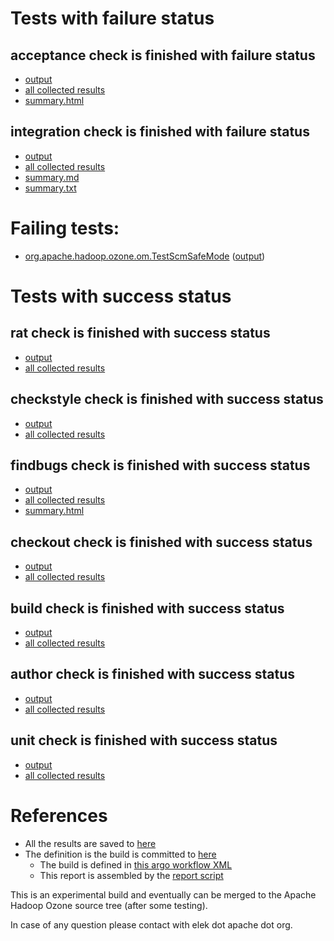 # Tests with failure status

## acceptance check is finished with failure status

   * [output](https://raw.githubusercontent.com/elek/ozone-ci-03/master/pr/pr-hdds-2398-wzdtv/acceptance/output.log)
   * [all collected results](https://github.com/elek/ozone-ci-03/tree/master/pr/pr-hdds-2398-wzdtv/acceptance)
   * [summary.html](https://elek.github.io/ozone-ci-03/pr/pr-hdds-2398-wzdtv/acceptance/summary.html)


## integration check is finished with failure status

   * [output](https://raw.githubusercontent.com/elek/ozone-ci-03/master/pr/pr-hdds-2398-wzdtv/integration/output.log)
   * [all collected results](https://github.com/elek/ozone-ci-03/tree/master/pr/pr-hdds-2398-wzdtv/integration)
   * [summary.md](https://github.com/elek/ozone-ci-03/tree/master/pr/pr-hdds-2398-wzdtv/integration/summary.md)
   * [summary.txt](https://github.com/elek/ozone-ci-03/tree/master/pr/pr-hdds-2398-wzdtv/integration/summary.txt)

# Failing tests: 

 * [org.apache.hadoop.ozone.om.TestScmSafeMode](hadoop-ozone/integration-test/org.apache.hadoop.ozone.om.TestScmSafeMode.txt) ([output](hadoop-ozone/integration-test/org.apache.hadoop.ozone.om.TestScmSafeMode-output.txt))


# Tests with success status

## rat check is finished with success status

   * [output](https://raw.githubusercontent.com/elek/ozone-ci-03/master/pr/pr-hdds-2398-wzdtv/rat/output.log)
   * [all collected results](https://github.com/elek/ozone-ci-03/tree/master/pr/pr-hdds-2398-wzdtv/rat)


## checkstyle check is finished with success status

   * [output](https://raw.githubusercontent.com/elek/ozone-ci-03/master/pr/pr-hdds-2398-wzdtv/checkstyle/output.log)
   * [all collected results](https://github.com/elek/ozone-ci-03/tree/master/pr/pr-hdds-2398-wzdtv/checkstyle)


## findbugs check is finished with success status

   * [output](https://raw.githubusercontent.com/elek/ozone-ci-03/master/pr/pr-hdds-2398-wzdtv/findbugs/output.log)
   * [all collected results](https://github.com/elek/ozone-ci-03/tree/master/pr/pr-hdds-2398-wzdtv/findbugs)
   * [summary.html](https://elek.github.io/ozone-ci-03/pr/pr-hdds-2398-wzdtv/findbugs/summary.html)


## checkout check is finished with success status

   * [output](https://raw.githubusercontent.com/elek/ozone-ci-03/master/pr/pr-hdds-2398-wzdtv/checkout/output.log)
   * [all collected results](https://github.com/elek/ozone-ci-03/tree/master/pr/pr-hdds-2398-wzdtv/checkout)


## build check is finished with success status

   * [output](https://raw.githubusercontent.com/elek/ozone-ci-03/master/pr/pr-hdds-2398-wzdtv/build/output.log)
   * [all collected results](https://github.com/elek/ozone-ci-03/tree/master/pr/pr-hdds-2398-wzdtv/build)


## author check is finished with success status

   * [output](https://raw.githubusercontent.com/elek/ozone-ci-03/master/pr/pr-hdds-2398-wzdtv/author/output.log)
   * [all collected results](https://github.com/elek/ozone-ci-03/tree/master/pr/pr-hdds-2398-wzdtv/author)


## unit check is finished with success status

   * [output](https://raw.githubusercontent.com/elek/ozone-ci-03/master/pr/pr-hdds-2398-wzdtv/unit/output.log)
   * [all collected results](https://github.com/elek/ozone-ci-03/tree/master/pr/pr-hdds-2398-wzdtv/unit)




# References

 * All the results are saved to [here](https://github.com/elek/ozone-ci-03/tree/master/pr/pr-hdds-2398-wzdtv/)
 * The definition is the build is committed to [here](https://github.com/elek/argo-ozone)
    * The build is defined in [this argo workflow XML](https://github.com/elek/argo-ozone/blob/master/ozone-build.yaml)
    * This report is assembled by the [report script](https://github.com/elek/argo-ozone/blob/master/scripts/report.sh)

This is an experimental build and eventually can be merged to the Apache Hadoop Ozone source tree (after some testing).

In case of any question please contact with elek dot apache dot org.
